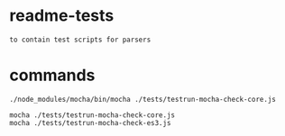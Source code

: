# readme-tests
    to contain test scripts for parsers


# commands
    ./node_modules/mocha/bin/mocha ./tests/testrun-mocha-check-core.js
    
    mocha ./tests/testrun-mocha-check-core.js
    mocha ./tests/testrun-mocha-check-es3.js